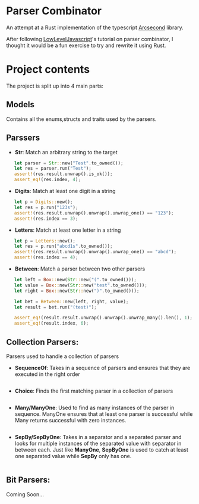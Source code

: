 # Parser Combinator

An attempt at a Rust implementation of the typescript [Arcsecond](https://github.com/francisrstokes/arcsecond#readme) library.

After following [LowLevelJavascript](https://www.youtube.com/c/LowLevelJavaScript/featured)'s tutorial on parser combinator, I thought it would be a fun exercise to try and rewrite it using Rust.

# Project contents

The project is split up into 4 main parts:

## Models

Contains all the enums,structs and traits used by the parsers.

## Parssers

* **Str**: Match an arbitrary string to the target

```rust
   let parser = Str::new("Test".to_owned());
   let res = parser.run("Test");
   assert!(res.result.unwrap().is_ok());
   assert_eq!(res.index, 4);
```

* **Digits**: Match at least one digit in a string

```rust
   let p = Digits::new();
   let res = p.run("123s");
   assert!(res.result.unwrap().unwrap().unwrap_one() == "123");
   assert!(res.index == 3);
```

* **Letters**: Match at least one letter in a string

```rust
   let p = Letters::new();
   let res = p.run("abcd1s".to_owned());
   assert!(res.result.unwrap().unwrap().unwrap_one() == "abcd");
   assert!(res.index == 4);
```

* **Between**: Match a parser between two other parsers
```rust
   let left = Box::new(Str::new("(".to_owned()));
   let value = Box::new(Str::new("test".to_owned()));
   let right = Box::new(Str::new(")".to_owned()));

   let bet = Between::new(left, right, value);
   let result = bet.run("(test)");

   assert_eq!(result.result.unwrap().unwrap().unwrap_many().len(), 1);
   assert_eq!(result.index, 6);
```

## Collection Parsers:

Parsers used to handle a collection of parsers
* **SequenceOf**: Takes in a sequence of parsers and ensures that they are executed in the right order

```rust
```
* **Choice**: Finds the first matching parser in a collection of parsers

```rust
```

* **Many/ManyOne**: Used to find as many instances of the parser in sequence. ManyOne ensures that at least one parser is successful while Many returns successful with zero instances.

```rust
```

* **SepBy/SepByOne**: Takes in a separator and a separated parser and looks for multiple instances of the separated value with separator in between each. Just like **ManyOne**, **SepByOne** is used to catch at least one separated value while **SepBy** only has one.

```rust
```

## Bit Parsers:

Coming Soon...